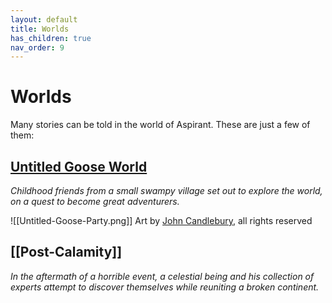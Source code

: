 ```yaml
---
layout: default
title: Worlds
has_children: true
nav_order: 9
---
```

# Worlds

Many stories can be told in the world of Aspirant. These are just a few of them:


## [Untitled Goose World](https://github.com/akrieger/Aspirant/wiki/Untitled-Goose-World)
*Childhood friends from a small swampy village set out to explore the world, on a quest to become great adventurers.*

![[Untitled-Goose-Party.png]]
Art by [John Candlebury](https://candlebury.carrd.co/), all rights reserved

## [[Post-Calamity]]
*In the aftermath of a horrible event, a celestial being and his collection of experts attempt to discover themselves while reuniting a broken continent.*
